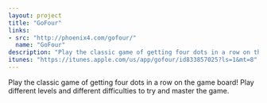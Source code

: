 ```yaml
---
layout: project
title: "GoFour"
links:
- src: "http://phoenix4.com/gofour/"
  name: "GoFour"
description: "Play the classic game of getting four dots in a row on the game board!"
itunes: "https://itunes.apple.com/us/app/gofour/id833857025?ls=1&mt=8"
---
```


Play the classic game of getting four dots in a row on the game board! Play different levels and different difficulties to try and master the game.